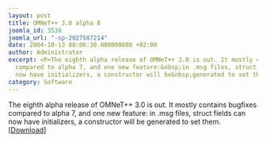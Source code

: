```yaml
---
layout: post
title: OMNeT++ 3.0 alpha 8
joomla_id: 3538
joomla_url: "-sp-2027587214"
date: 2004-10-13 08:06:30.000000000 +02:00
author: Administrator
excerpt: <P>The eighth alpha release of OMNeT++ 3.0 is out. It mostly contains bugfixes
  compared to alpha 7, and one new feature:&nbsp;in .msg files, struct fields can
  now have initializers, a constructor will be&nbsp;generated to set them. [<A href="index.php?option=com_docman&task=doc_details&gid=2133">Download</A>]</P>
category: Software
---
```

<P>The eighth alpha release of OMNeT++ 3.0 is out. It mostly contains bugfixes compared to alpha 7, and one new feature:&nbsp;in .msg files, struct fields can now have initializers, a constructor will be&nbsp;generated to set them. [<A href="index.php?option=com_docman&task=doc_details&gid=2133">Download</A>]</P>
